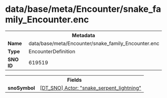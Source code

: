 <h1>data/base/meta/Encounter/snake_family_Encounter.enc</h1><table><tr><th colspan="100%">Metadata</th></tr><tr><td><b>Name</b></td><td>data/base/meta/Encounter/snake_family_Encounter.enc</td></tr><tr><td><b>Type</b></td><td>EncounterDefinition</td></tr><tr><td><b>SNO ID</b></td><td>619519</td></tr></table>

<table><tr><th colspan="100%">Fields</th></tr><tr><td><b>snoSymbol</b></td><td><a href="..\Actor\snake_serpent_lightning.acr">[DT_SNO] Actor: "snake_serpent_lightning"</a></td></tr></table>

